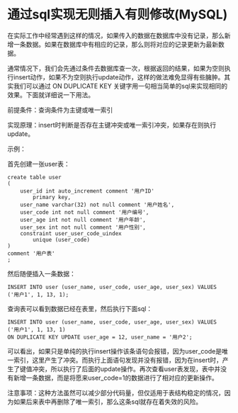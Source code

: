 # 通过sql实现无则插入有则修改(MySQL)

在实际工作中经常遇到这样的情况，如果传入的数据在数据库中没有记录，那么新增一条数据。如果在数据库中有相应的记录，那么则将对应的记录更新为最新数据。

​    通常情况下，我们会先通过条件去数据库查一次，根据返回的结果，如果为空则执行insert动作，如果不为空则执行update动作，这样的做法难免显得有些臃肿。其实我们可以通过 ON DUPLICATE KEY 关键字用一句相当简单的sql来实现相同的效果。下面就详细说一下用法。

前提条件：查询条件为主键或唯一索引

实现原理：insert时判断是否存在主键冲突或唯一索引冲突，如果存在则执行update。

示例：

首先创建一张user表：

```
create table user
(
	user_id int auto_increment comment '用户ID'
		primary key,
	user_name varchar(32) not null comment '用户姓名',
	user_code int not null comment '用户编号',
	user_age int not null comment '用户年龄',
	user_sex int not null comment '用户性别',
	constraint user_user_code_uindex
		unique (user_code)
)
comment '用户表'
;
```

然后随便插入一条数据：

```
INSERT INTO user (user_name, user_code, user_age, user_sex) VALUES ('用户1', 1, 13, 1);
```

查询表可以看到数据已经在表里，然后执行下面sql：

```
INSERT INTO user (user_name, user_code, user_age, user_sex) VALUES ('用户1', 1, 13, 1)
ON DUPLICATE KEY UPDATE user_age = 12, user_name = '用户2';
```

可以看出，如果只是单纯的执行insert操作该条语句会报错，因为user_code是唯一索引，这里产生了冲突。而执行上面语句发现并没有报错，因为在insert时，产生了键值冲突，所以执行了后面的update操作。再次查看user表发现，表中并没有新增一条数据，而是将愿来user_code=1的数据进行了相对应的更新操作。

注意事项：这种方法虽然可以减少部分代码量，但仅适用于表结构稳定的情况，因为如果后来表中再删除了唯一索引，那么这条sql就存在着失效的风险。